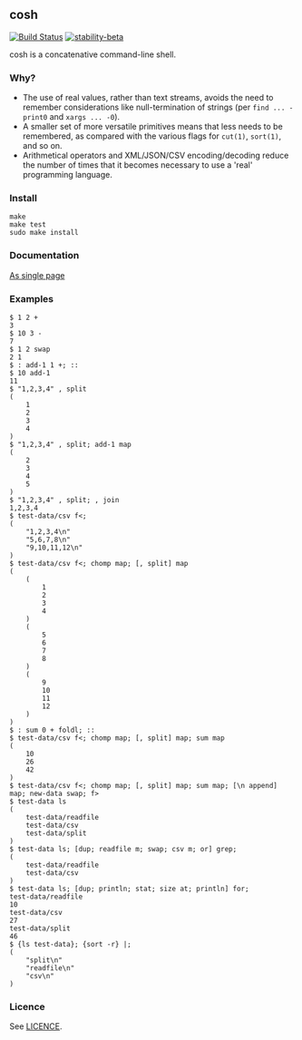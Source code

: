 ## cosh

[![Build Status](https://github.com/tomhrr/cosh/workflows/build/badge.svg?branch=main)](https://github.com/tomhrr/cosh/actions)
[![stability-beta](https://img.shields.io/badge/stability-beta-33bbff.svg)](https://github.com/mkenney/software-guides/blob/master/STABILITY-BADGES.md#beta)

cosh is a concatenative command-line shell.

### Why?

 - The use of real values, rather than text streams, avoids the need
   to remember considerations like null-termination of strings (per
   `find ... -print0` and `xargs ... -0`).
 - A smaller set of more versatile primitives means that less needs to
   be remembered, as compared with the various flags for `cut(1)`,
   `sort(1)`, and so on.
 - Arithmetical operators and XML/JSON/CSV encoding/decoding reduce
   the number of times that it becomes necessary to use a 'real'
   programming language.

### Install

    make
    make test
    sudo make install

### Documentation

[As single page](./doc/all.md)

### Examples

```
$ 1 2 +
3
$ 10 3 -
7
$ 1 2 swap
2 1
$ : add-1 1 +; ::
$ 10 add-1
11
$ "1,2,3,4" , split
(
    1
    2
    3
    4
)
$ "1,2,3,4" , split; add-1 map
(
    2
    3
    4
    5
)
$ "1,2,3,4" , split; , join
1,2,3,4
$ test-data/csv f<;
(
    "1,2,3,4\n"
    "5,6,7,8\n"
    "9,10,11,12\n"
)
$ test-data/csv f<; chomp map; [, split] map
(
    (
        1
        2
        3
        4
    )
    (
        5
        6
        7
        8
    )
    (
        9
        10
        11
        12
    )
)
$ : sum 0 + foldl; ::
$ test-data/csv f<; chomp map; [, split] map; sum map
(
    10
    26
    42
)
$ test-data/csv f<; chomp map; [, split] map; sum map; [\n append] map; new-data swap; f>
$ test-data ls
(
    test-data/readfile
    test-data/csv
    test-data/split
)
$ test-data ls; [dup; readfile m; swap; csv m; or] grep;
(
    test-data/readfile
    test-data/csv
)
$ test-data ls; [dup; println; stat; size at; println] for;
test-data/readfile
10
test-data/csv
27
test-data/split
46
$ {ls test-data}; {sort -r} |;
(
    "split\n"
    "readfile\n"
    "csv\n"
)
```

### Licence

See [LICENCE](./LICENCE).
